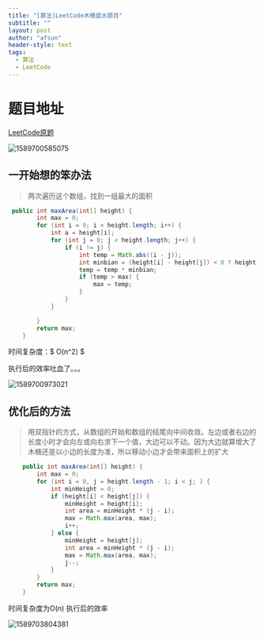```yaml
---
title: "[算法]LeetCode木桶盛水题目"
subtitle: ""
layout: post
author: "afsun"
header-style: text
tags:
  - 算法
  - LeetCode
---
```


# 题目地址

[LeetCode原题](https://leetcode-cn.com/problems/container-with-most-water/)

![1589700585075](http://tuchuansun.oss-cn-hangzhou.aliyuncs.com/typora/202005/17/152946-218282.png)

## 一开始想的笨办法

> 两次遍历这个数组，找到一组最大的面积

```java
 public int maxArea(int[] height) {
        int max = 0;
        for (int i = 0; i < height.length; i++) {
            int a = height[i];
            for (int j = 0; j < height.length; j++) {
                if (i != j) {
                    int temp = Math.abs((i - j));
                    int minbian = (height[i] - height[j]) < 0 ? height[i] : height[j];
                    temp = temp * minbian;
                    if (temp > max) {
                        max = temp;
                    }
                }
            }

        }
        return max;
    }
```

时间复杂度：$ O(n^2) $ 

执行后的效率吐血了。。。

![1589700973021](http://tuchuansun.oss-cn-hangzhou.aliyuncs.com/typora/202005/17/153613-505454.png) 



## 优化后的方法

> 用双指针的方式，从数组的开始和数组的结尾向中间收敛。左边或者右边的长度小时才会向左或向右求下一个值，大边可以不动。因为大边就算增大了木桶还是以小边的长度为准，所以移动小边才会带来面积上的扩大

```java
    public int maxArea(int[] height) {
        int max = 0;
        for (int i = 0, j = height.length - 1; i < j; ) {
            int minHeight = 0;
            if (height[i] < height[j]) {
                minHeight = height[i];
                int area = minHeight * (j - i);
                max = Math.max(area, max);
                i++;
            } else {
                minHeight = height[j];
                int area = minHeight * (j - i);
                max = Math.max(area, max);
                j--;
            }
        }
        return max;
    }
```
时间复杂度为O(n)
执行后的效率

![1589703804381](http://tuchuansun.oss-cn-hangzhou.aliyuncs.com/typora/202005/17/163246-775005.png)

